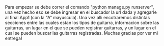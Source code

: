 Para empezar se debe correr el comando "python manage.py runserver", una vez hecho eso se debe ingresar en el buscador la url dada y agregarle al final App1 (con la "A" mayuscula). Una vez alli encotraremos distintas secciones entre las cuales estan los tipos de guitarra, informacion sobre las guitarras, un lugar en el que se pueden registrar guitarras, y un lugar en el cual se pueden buscar las guitarras registradas. Muchas gracias por ver mi entrega!
